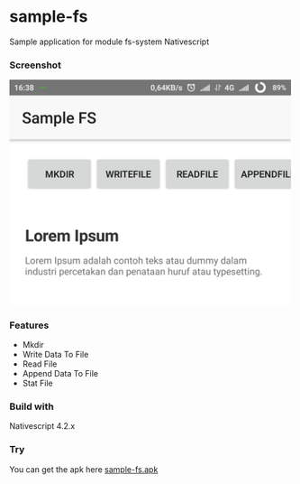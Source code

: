 # sample-fs
Sample application for module fs-system Nativescript

### Screenshot
<img src="https://github.com/dyazincahya/sample-fs/blob/master/screenshot.jpg"  width="500">

### Features
- Mkdir
- Write Data To File
- Read File
- Append Data To File
- Stat File

### Build with
Nativescript 4.2.x

### Try
You can get the apk here [sample-fs.apk](https://github.com/dyazincahya/sample-fs/blob/master/sample-fs.apk)

